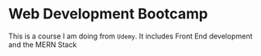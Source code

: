 # Web Development Bootcamp
This is a course I am doing from `Udemy`. It includes Front End development and the MERN Stack
